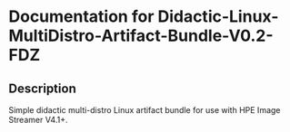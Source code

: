 # Documentation for Didactic-Linux-MultiDistro-Artifact-Bundle-V0.2-FDZ

## Description

Simple didactic multi-distro Linux artifact bundle for use with HPE Image Streamer V4.1+.
